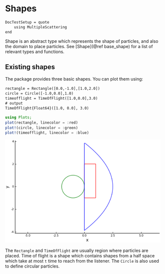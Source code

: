 # Shapes

```@meta
DocTestSetup = quote
    using MultipleScattering
end
```
Shape is an abstract type which represents the shape of particles, and also the domain to place particles. See [Shape](@ref base_shape) for a list of relevant types and functions.


## Existing shapes
The package provides three basic shapes. You can plot them using:
```jldoctest intro; output = false
rectangle = Rectangle([0.0,-1.0],[1.0,2.0])
circle = Circle([-1.0,0.0],1.0)
timeofflight = TimeOfFlight([1.0,0.0],3.0)
# output
TimeOfFlight{Float64}([1.0, 0.0], 3.0)
```
```julia
using Plots;
plot(rectangle, linecolor = :red)
plot!(circle, linecolor = :green)
plot!(timeofflight, linecolor = :blue)
```
![Plot the three shapes](../assets/shapes.png)

The `Rectangle` and `TimeOfFlight` are usually region where particles are placed. Time of flight is a shape which contains shapes from a half space which take at most `t` time to reach from the listener. The `Circle` is also used to define circular particles.
